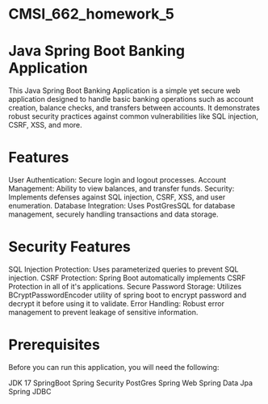 # CMSI_662_homework_5

# Java Spring Boot Banking Application
This Java Spring Boot Banking Application is a simple yet secure web application designed to handle basic banking operations such as account creation, balance checks, and transfers between accounts. It demonstrates robust security practices against common vulnerabilities like SQL injection, CSRF, XSS, and more.

# Features
User Authentication: Secure login and logout processes.
Account Management: Ability to view balances, and transfer funds.
Security: Implements defenses against SQL injection, CSRF, XSS, and user enumeration.
Database Integration: Uses PostGresSQL for database management, securely handling transactions and data storage.

# Security Features
SQL Injection Protection: Uses parameterized queries to prevent SQL injection.
CSRF Protection: Spring Boot automatically implements CSRF Protection in all of it's applications.
Secure Password Storage: Utilizes BCryptPasswordEncoder utility of spring boot to encrypt password and decrypt it before using it to validate.
Error Handling: Robust error management to prevent leakage of sensitive information.

# Prerequisites
Before you can run this application, you will need the following:

JDK 17
SpringBoot
Spring Security
PostGres
Spring Web
Spring Data Jpa
Spring JDBC
